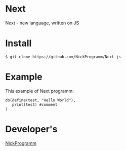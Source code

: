 # Next
Next - new language, written on JS

# Install

```
$ git clone https://github.com/NickProgramm/Next.js
```

# Example

This example of Next programm:
```
do(define(test, "Hello World"),
   print(test) #comment
)
```
# Developer's

[NickProgramm](https://vk.com/3peekawowd)
